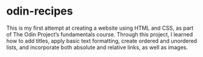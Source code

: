 # odin-recipes

This is my first attempt at creating a website using HTML and CSS, as part of The Odin Project’s fundamentals course. Through this project, I learned how to add titles, apply basic text formatting, create ordered and unordered lists, and incorporate both absolute and relative links, as well as images.